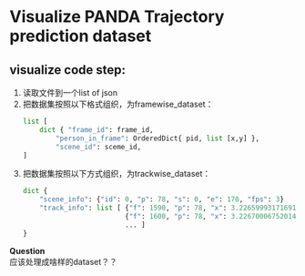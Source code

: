 # Visualize PANDA Trajectory prediction dataset

## visualize code step:

1. 读取文件到一个list of json
2. 把数据集按照以下格式组织，为framewise_dataset：
   ``` python
   list [ 
       dict { "frame_id": frame_id, 
           "person_in_frame": OrderedDict{ pid, list [x,y] },
           "scene_id": sceme_id,
   ]
   ```
3. 把数据集按照以下方式组织，为trackwise_dataset：
   ``` python
   dict {
       "scene_info": {"id": 0, "p": 78, "s": 0, "e": 170, "fps": 3}
       "track_info": list [ {"f": 1590, "p": 78, "x": 3.226599931716919, "y": -10.371999740600586},
                            {"f": 1600, "p": 78, "x": 3.2267000675201416, "y": -10.371800422668457}, 
                            ... ]
   }
   ```
**Question**  
应该处理成啥样的dataset？？

